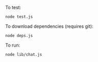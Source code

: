 To test:

    node test.js

To download dependencies (requires git):

    node deps.js
 
To run:

    node lib/chat.js

